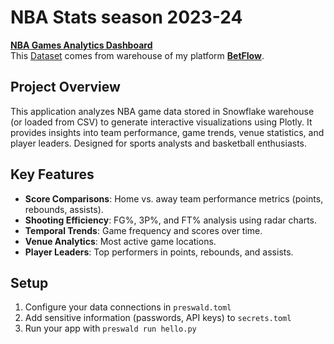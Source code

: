# NBA Stats season 2023-24

**[NBA Games Analytics Dashboard](https://nba-season-2023-24-767339-nl1igxu1-ndjz2ws6la-ue.a.run.app)**  
This [Dataset](https://drive.google.com/file/d/1Jfhs-qNx9rXxmvqUNmrbx0t2hksFUdU9/view?usp=sharing) comes from warehouse of my platform **[BetFlow](https://github.com/sanchitvj/sports_betting_analytics_engine)**.  


## Project Overview  
This application analyzes NBA game data stored in Snowflake warehouse (or loaded from CSV) to generate interactive visualizations using Plotly. It provides insights into team performance, game trends, venue statistics, and player leaders. Designed for sports analysts and basketball enthusiasts.

## Key Features
- **Score Comparisons**: Home vs. away team performance metrics (points, rebounds, assists).
- **Shooting Efficiency**: FG%, 3P%, and FT% analysis using radar charts.
- **Temporal Trends**: Game frequency and scores over time.
- **Venue Analytics**: Most active game locations.
- **Player Leaders**: Top performers in points, rebounds, and assists.

## Setup
1. Configure your data connections in `preswald.toml`
2. Add sensitive information (passwords, API keys) to `secrets.toml`
3. Run your app with `preswald run hello.py`